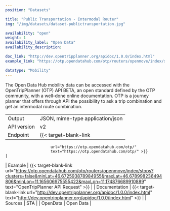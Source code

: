 ```yaml
---
position: "Datasets"

title: "Public Transportation - Intermodal Router"
img: "/img/datasets/dataset-publictransportation.jpg"

availability: "open"
weight: 1
availability_label: "Open Data"
availability_description: 

doc_link: "http://dev.opentripplanner.org/apidoc/1.0.0/index.html"
example_link: "https://otp.opendatahub.com/otp/routers/openmove/index/stops?clusters=false&minLat=46.672593878984955&maxLat=46.678998236494806&minLon=11.165606975555422&maxLon=11.174876689910889 "

datatype: "Mobility"
---
```


The Open Data Hub mobility data can be accessed with the OpenTripPlanner (OTP) API BETA, an open standard defined by the OTP community, with a well-done online documentation. OTP is a journey planner that offers through API the possibility to ask a trip combination and get an intermodal route combination.


|             |                                                                                                                                                                                                                                                       |
| :---------- | ----------------------------------------------------------------------------------------------------------------------------------------------------------------------------------------------------------------------------------------------------- |
| Output      | JSON, mime-type application/json                                                                                                                                                                                                                      |
| API version | v2                                                                                                                                                                                                                                                    |
| Endpoint | {{< target-blank-link
                        url="https://otp.opendatahub.com/otp/"
                        text="https://otp.opendatahub.com/otp/" >}}                                                                                                                                                                                                              |
| Example | {{< target-blank-link
                        url="https://otp.opendatahub.com/otp/routers/openmove/index/stops?clusters=false&minLat=46.672593878984955&maxLat=46.678998236494806&minLon=11.165606975555422&maxLon=11.174876689910889"
                        text="OpenTripPlanner API Request" >}}                          |
| Documentation | {{< target-blank-link
                        url="http://dev.opentripplanner.org/apidoc/1.0.0/index.html"
                        text="http://dev.opentripplanner.org/apidoc/1.0.0/index.html" >}}  |
| Sources     | STA                                                                                                                                                                                            |
| OpenData    | Open Data                                                                                                                                                                                                                                             |

